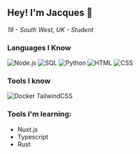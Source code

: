## Hey! I'm Jacques 👋
*19 - South West, UK - Student*
### Languages I Know
![Node.js](https://cdn.jsdelivr.net/npm/devicons@1.8.0/!SVG/nodejs_small.svg)
![SQL](https://cdn.jsdelivr.net/npm/devicons@1.8.0/!SVG/mysql.svg)
![Python](https://cdn.jsdelivr.net/npm/devicons@1.8.0/!SVG/python.svg)
![HTML](https://cdn.jsdelivr.net/npm/devicons@1.8.0/!SVG/html5.svg)
![CSS](https://cdn.jsdelivr.net/npm/devicons@1.8.0/!SVG/css3.svg)
### Tools I know
![Docker](https://cdn.jsdelivr.net/npm/devicons@1.8.0/!SVG/docker.svg)
TailwindCSS
### Tools I'm learning:
- Nuxt.js
- Typescript
- Rust
